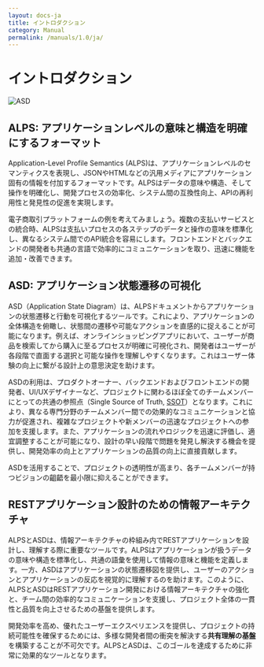 ```yaml
---
layout: docs-ja
title: イントロダクション
category: Manual
permalink: /manuals/1.0/ja/
---
```

# イントロダクション

![ASD](https://alps-asd.github.io/app-state-diagram/blog/profile.svg)

## ALPS: アプリケーションレベルの意味と構造を明確にするフォーマット

Application-Level Profile Semantics (ALPS)は、アプリケーションレベルのセマンティクスを表現し、JSONやHTMLなどの汎用メディアにアプリケーション固有の情報を付加するフォーマットです。ALPSはデータの意味や構造、そして操作を明確化し、開発プロセスの効率化、システム間の互換性向上、APIの再利用性と発見性の促進を実現します。

電子商取引プラットフォームの例を考えてみましょう。複数の支払いサービスとの統合時、ALPSは支払いプロセスの各ステップのデータと操作の意味を標準化し、異なるシステム間でのAPI統合を容易にします。フロントエンドとバックエンドの開発者も共通の言語で効率的にコミュニケーションを取り、迅速に機能を追加・改善できます。

## ASD: アプリケーション状態遷移の可視化

ASD（Application State Diagram）は、ALPSドキュメントからアプリケーションの状態遷移と行動を可視化するツールです。これにより、アプリケーションの全体構造を俯瞰し、状態間の遷移や可能なアクションを直感的に捉えることが可能になります。例えば、オンラインショッピングアプリにおいて、ユーザーが商品を検索してから購入に至るプロセスが明確に可視化され、開発者はユーザーが各段階で直面する選択と可能な操作を理解しやすくなります。これはユーザー体験の向上に繋がる設計上の意思決定を助けます。

ASDの利用は、プロダクトオーナー、バックエンドおよびフロントエンドの開発者、UI/UXデザイナーなど、プロジェクトに関わるほぼ全てのチームメンバーにとっての共通の参照点（Single Source of Truth, [SSOT](https://ja.wikipedia.org/wiki/%E4%BF%A1%E9%A0%BC%E3%81%A7%E3%81%8D%E3%82%8B%E5%94%AF%E4%B8%80%E3%81%AE%E6%83%85%E5%A0%B1%E6%BA%90)）となります。これにより、異なる専門分野のチームメンバー間での効果的なコミュニケーションと協力が促進され、複雑なプロジェクトや新メンバーの迅速なプロジェクトへの参加を支援します。また、アプリケーションの流れやロジックを迅速に評価し、適宜調整することが可能になり、設計の早い段階で問題を発見し解決する機会を提供し、開発効率の向上とアプリケーションの品質の向上に直接貢献します。

ASDを活用することで、プロジェクトの透明性が高まり、各チームメンバーが持つビジョンの齟齬を最小限に抑えることができます。

## RESTアプリケーション設計のための情報アーキテクチャ

ALPSとASDは、情報アーキテクチャの枠組み内でRESTアプリケーションを設計し、理解する際に重要なツールです。ALPSはアプリケーションが扱うデータの意味や構造を標準化し、共通の語彙を使用して情報の意味と機能を定義します。一方、ASDはアプリケーションの状態遷移図を提供し、ユーザーのアクションとアプリケーションの反応を視覚的に理解するのを助けます。このように、ALPSとASDはRESTアプリケーション開発における情報アーキテクチャの強化と、チーム間の効率的なコミュニケーションを支援し、プロジェクト全体の一貫性と品質を向上させるための基盤を提供します。

開発効率を高め、優れたユーザーエクスペリエンスを提供し、プロジェクトの持続可能性を確保するためには、多様な開発者間の衝突を解決する**共有理解の基盤**を構築することが不可欠です。ALPSとASDは、このゴールを達成するために非常に効果的なツールとなります。

